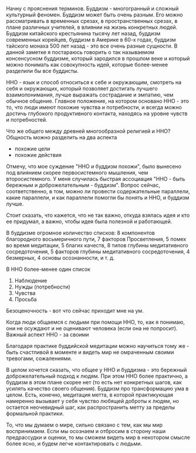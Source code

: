 Начну с прояснения терминов. Буддизм - многогранный и сложный культурный феномен. Буддизм может быть очень разным. Его можно рассматривать в временных срезах, в пространственных срезах, в плане различных учителей, в влиянии на жизнь конкретных людей. Буддизм китайского крестьянина тысячу лет назад, буддизм современных корейцев, буддизм в Америке в 60-х годах, буддизм тайского монаха 500 лет назад - это все очень разные сущности. В данной заметке я постараюсь говорить о так называемом консенсусном буддизме, который зародился в прошлом веке и который можно понимать как совокупность идей, которые более-менее разделили бы все буддисты.

ННО - язык и способ относиться к себе и окружающим, смотреть на себя и окружающих, который позволяет достигать лучшего взаимопонимания, лучше выражать сострадание и эмпатию, чем обычное общение. Главное положение, на котором основано ННО - это то, что люди имеют похожие чувства и потребности, и всегда можно достичь глубокого продуктивного контакта, находясь на уровне чувств и потребностей.

Что же общего между древней многообразной религией и ННО? Общность можно разделить на два аспекта
- похожие цели
- похожие действия

Отмечу, что мое суждение "ННО и буддизм похожи", было вынесено под влиянием скорее первосистемного мышления, чем второсистемного. У меня случилась быстрая ассоциация "ННО - быть бережным и доброжелательным - буддизм". Вопрос сейчас, соответственно, в том, можно ли провести содержательные параллели, какие параллели, и как параллели помогли бы понять и ННО, и буддизм лучше.

Стоит сказать, что кажется, что не так важно, откуда взялась идея и кто ее придумал, а важно, чтобы идея была полезной и работающей.

В буддизме огромное количество списков: 8 компонентов благородного восьмеричного пути, 7 факторов Просветления, 5 помех во время медитации, 5 благих качеств, 8 типов глубины медитативного сосредоточения, 5 факторов глубины медитативного сосредоточения, 4 безмерных, 4 основы осознанности, и т. д.

В ННО более-менее один список
1.  Наблюдение
2.  Нужды (потребности)
3.  Чувства
4.  Просьба

Безоценочность - вот что сейчас приходит мне на ум. 

Когда люди общаемся с людьми при помощи ННО, то, как я понимаю, они не осуждают и не оценивают человека (если она не попросит). Важный аспект ННО - за своими 

Благодаря практике буддийской медитации можно научиться тому же - быть счастливой в моменте и видеть мир не омраченным своими тревогами, сожалениями.

В целом хочется сказать, что общее у ННО и буддизма - это бережный доброжелательный подход к людям. При этом ННО более практично, а буддизм в этом плане скорее нет (то есть нет конкретных шагов, как усилять качество своего общения). Буддизм про трансформацию ума в целом. Есть, конечно, медитация метта, в которой практикующая намеренно вызывает у себя чувство любящей доброты к людям, но остается неочевидный шаг, как распространить метту за пределы формальной практики.

То, что мы думаем о мире, сильно связано с тем, как мы мир воспринимаем. Если мы осознаем и отбросим в сторону наши предрассудки и оценки, то мы сможем видеть мир в некотором смысле более ясно, и будем легче контактировать с людьми. 